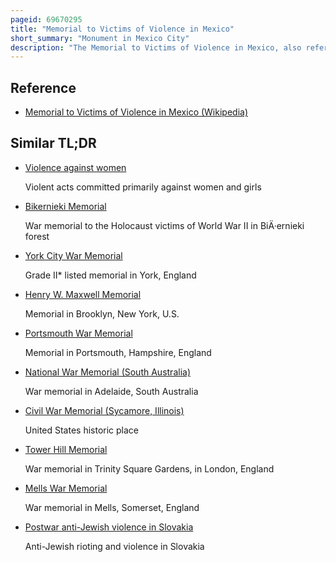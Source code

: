 ```yaml
---
pageid: 69670295
title: "Memorial to Victims of Violence in Mexico"
short_summary: "Monument in Mexico City"
description: "The Memorial to Victims of Violence in Mexico, also referred to as the State Violence Victims Memorial, is a memorial in Chapultepec, Mexico City. Its Construction started in 2012 during the Presidency of Felipe Calderón and it was opened on 5 April 2013, during Enrique Peña Nieto's Administration. As its Name suggests it was created to pay Tribute to those Victims of Violence in the Nation."
---
```


## Reference

- [Memorial to Victims of Violence in Mexico (Wikipedia)](https://en.wikipedia.org/?curid=69670295)

## Similar TL;DR

- [Violence against women](/tldr/en/violence-against-women)

  Violent acts committed primarily against women and girls

- [Bikernieki Memorial](/tldr/en/bikernieki-memorial)

  War memorial to the Holocaust victims of World War II in BiÄ·ernieki forest

- [York City War Memorial](/tldr/en/york-city-war-memorial)

  Grade II\* listed memorial in York, England

- [Henry W. Maxwell Memorial](/tldr/en/henry-w-maxwell-memorial)

  Memorial in Brooklyn, New York, U.S.

- [Portsmouth War Memorial](/tldr/en/portsmouth-war-memorial)

  Memorial in Portsmouth, Hampshire, England

- [National War Memorial (South Australia)](/tldr/en/national-war-memorial-south-australia)

  War memorial in Adelaide, South Australia

- [Civil War Memorial (Sycamore, Illinois)](/tldr/en/civil-war-memorial-sycamore-illinois)

  United States historic place

- [Tower Hill Memorial](/tldr/en/tower-hill-memorial)

  War memorial in Trinity Square Gardens, in London, England

- [Mells War Memorial](/tldr/en/mells-war-memorial)

  War memorial in Mells, Somerset, England

- [Postwar anti-Jewish violence in Slovakia](/tldr/en/postwar-anti-jewish-violence-in-slovakia)

  Anti-Jewish rioting and violence in Slovakia
